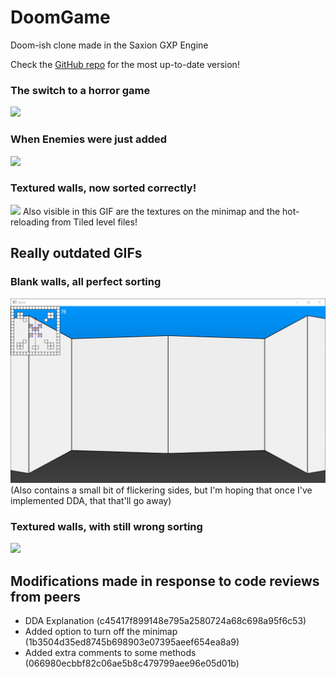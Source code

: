 # DoomGame
Doom-ish clone made in the Saxion GXP Engine

Check the [GitHub repo](https://github.com/TechnicJelle/DoomGame) for the most up-to-date version!

### The switch to a horror game
![](.github/scarey.gif)

### When Enemies were just added
![](.github/pleaseleavemeandmyfamilyalone.gif)

### Textured walls, now sorted correctly!
![](.github/WallSideSorting&MinimapTextures&HotReloading.gif)
Also visible in this GIF are the textures on the minimap and the hot-reloading from Tiled level files!

## Really outdated GIFs
### Blank walls, all perfect sorting
![](.github/BlankWalls.gif)
(Also contains a small bit of flickering sides, but I'm hoping that once I've implemented DDA, that that'll go away)

### Textured walls, with still wrong sorting
![](.github/TexturedWalls.gif)

## Modifications made in response to code reviews from peers
- DDA Explanation (c45417f899148e795a2580724a68c698a95f6c53)
- Added option to turn off the minimap (1b3504d35ed8745b698903e07395aeef654ea8a9)
- Added extra comments to some methods (066980ecbbf82c06ae5b8c479799aee96e05d01b)
